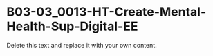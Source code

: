 

# B03-03_0013-HT-Create-Mental-Health-Sup-Digital-EE

Delete this text and replace it with your own content.
